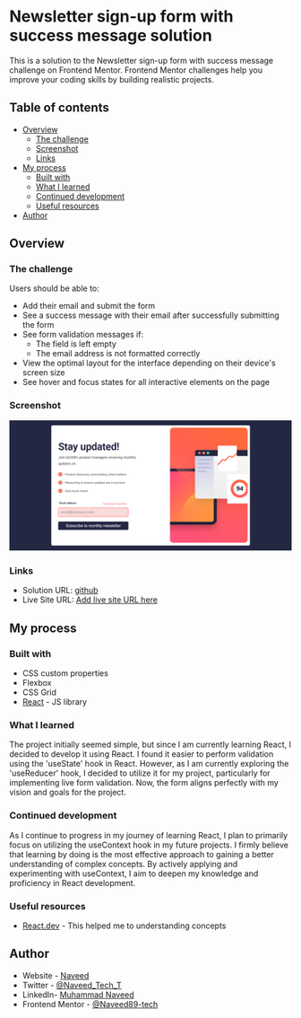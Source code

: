 # Newsletter sign-up form with success message solution

This is a solution to the Newsletter sign-up form with success message challenge on Frontend Mentor. Frontend Mentor challenges help you improve your coding skills by building realistic projects.

## Table of contents

- [Overview](#overview)
  - [The challenge](#the-challenge)
  - [Screenshot](#screenshot)
  - [Links](#links)
- [My process](#my-process)
  - [Built with](#built-with)
  - [What I learned](#what-i-learned)
  - [Continued development](#continued-development)
  - [Useful resources](#useful-resources)
- [Author](#author)

## Overview

### The challenge

Users should be able to:

- Add their email and submit the form
- See a success message with their email after successfully submitting the form
- See form validation messages if:
  - The field is left empty
  - The email address is not formatted correctly
- View the optimal layout for the interface depending on their device's screen size
- See hover and focus states for all interactive elements on the page

### Screenshot

![](./screenshot.png)

### Links

- Solution URL: [github](https://github.com/Naveed89-tech/Newsletter-signup)
- Live Site URL: [Add live site URL here](https://your-live-site-url.com)

## My process

### Built with

- CSS custom properties
- Flexbox
- CSS Grid
- [React](https://reactjs.org/) - JS library

### What I learned

The project initially seemed simple, but since I am currently learning React, I decided to develop it using React. I found it easier to perform validation using the 'useState' hook in React. However, as I am currently exploring the 'useReducer' hook, I decided to utilize it for my project, particularly for implementing live form validation. Now, the form aligns perfectly with my vision and goals for the project.

### Continued development

As I continue to progress in my journey of learning React, I plan to primarily focus on utilizing the useContext hook in my future projects. I firmly believe that learning by doing is the most effective approach to gaining a better understanding of complex concepts. By actively applying and experimenting with useContext, I aim to deepen my knowledge and proficiency in React development.

### Useful resources

- [React.dev](https://react.dev/reference/react) - This helped me to understanding concepts

## Author

- Website - [Naveed](https://naveedtechs.netlify.app/)
- Twitter - [@Naveed_Tech_T](https://twitter.com/Naveed_Tech_T)
- LinkedIn- [Muhammad Naveed](https://www.linkedin.com/in/muhammad-naveed-857600231/)
- Frontend Mentor - [@Naveed89-tech](https://www.frontendmentor.io/profile/Naveed89-tech)
